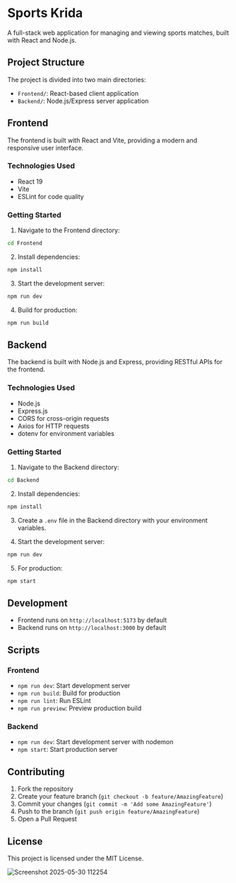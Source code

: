 # Sports Krida

A full-stack web application for managing and viewing sports matches, built with React and Node.js.

## Project Structure

The project is divided into two main directories:

- `Frontend/`: React-based client application
- `Backend/`: Node.js/Express server application

## Frontend

The frontend is built with React and Vite, providing a modern and responsive user interface.

### Technologies Used
- React 19
- Vite
- ESLint for code quality

### Getting Started

1. Navigate to the Frontend directory:
```bash
cd Frontend
```

2. Install dependencies:
```bash
npm install
```

3. Start the development server:
```bash
npm run dev
```

4. Build for production:
```bash
npm run build
```

## Backend

The backend is built with Node.js and Express, providing RESTful APIs for the frontend.

### Technologies Used
- Node.js
- Express.js
- CORS for cross-origin requests
- Axios for HTTP requests
- dotenv for environment variables

### Getting Started

1. Navigate to the Backend directory:
```bash
cd Backend
```

2. Install dependencies:
```bash
npm install
```

3. Create a `.env` file in the Backend directory with your environment variables.

4. Start the development server:
```bash
npm run dev
```

5. For production:
```bash
npm start
```

## Development

- Frontend runs on `http://localhost:5173` by default
- Backend runs on `http://localhost:3000` by default

## Scripts

### Frontend
- `npm run dev`: Start development server
- `npm run build`: Build for production
- `npm run lint`: Run ESLint
- `npm run preview`: Preview production build

### Backend
- `npm run dev`: Start development server with nodemon
- `npm start`: Start production server

## Contributing

1. Fork the repository
2. Create your feature branch (`git checkout -b feature/AmazingFeature`)
3. Commit your changes (`git commit -m 'Add some AmazingFeature'`)
4. Push to the branch (`git push origin feature/AmazingFeature`)
5. Open a Pull Request

## License

This project is licensed under the MIT License. 

![Screenshot 2025-05-30 112254](https://github.com/user-attachments/assets/1ce24a31-d33e-4829-9945-22a06d7dc2c9)
